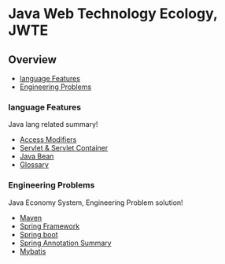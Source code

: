 # Java Web Technology Ecology, JWTE

## Overview

- [language Features](#language-features)
- [Engineering Problems](#engineering-problems)

### language Features

Java lang related summary!

- [Access Modifiers](doc/lang#access-modifiers)
- [Servlet & Servlet Container](doc/lang#servlet--servlet-container)
- [Java Bean](doc/lang#java-bean)
- [Glossary](doc/lang#glossary)

### Engineering Problems

Java Economy System, Engineering Problem solution!

- [Maven](doc/maven/README.md)
- [Spring Framework](doc/spring/spring_framework.md)
- [Spring boot](doc/spring/spring_boot.md)
- [Spring Annotation Summary](doc/spring/annotation_summary.md)
- [Mybatis](doc/mybatis/README.md)
